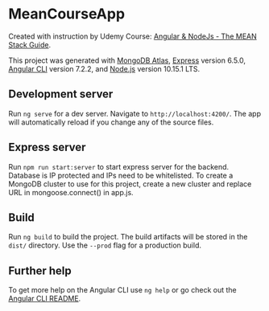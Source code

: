 # MeanCourseApp

Created with instruction by Udemy Course: [Angular & NodeJs - The MEAN Stack Guide](https://www.udemy.com/angular-2-and-nodejs-the-practical-guide/).

This project was generated with [MongoDB Atlas](https://www.mongodb.com/), [Express](https://expressjs.com/) version 6.5.0, [Angular CLI](https://github.com/angular/angular-cli) version 7.2.2, and [Node.js](https://nodejs.org/en/) version 10.15.1 LTS.

## Development server

Run `ng serve` for a dev server. Navigate to `http://localhost:4200/`. The app will automatically reload if you change any of the source files.

## Express server

Run `npm run start:server` to start express server for the backend.  Database is IP protected and IPs need to be whitelisted.  To create a MongoDB cluster to use for this project, create a new cluster and replace URL in mongoose.connect() in app.js.

## Build

Run `ng build` to build the project. The build artifacts will be stored in the `dist/` directory. Use the `--prod` flag for a production build.

## Further help

To get more help on the Angular CLI use `ng help` or go check out the [Angular CLI README](https://github.com/angular/angular-cli/blob/master/README.md).


